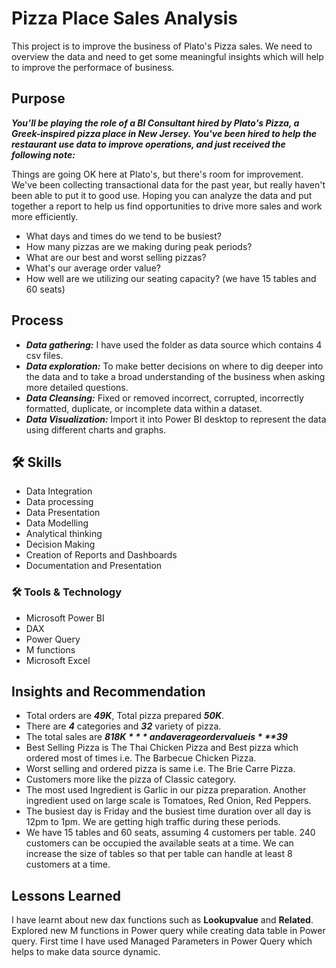 
# Pizza Place Sales Analysis
This project is to improve the business of Plato's Pizza sales. We need to overview the data and need to get some meaningful insights which will help to improve the performace of business.
## Purpose
***You’ll be playing the role of a BI Consultant hired by Plato's Pizza, a Greek-inspired pizza place in New Jersey. You've been hired to help the restaurant use data to improve operations, and just received the following note:***

Things are going OK here at Plato's, but there's room for improvement. We've been collecting transactional data for the past year, but really haven't been able to put it to good use. Hoping you can analyze the data and put together a report to help us find opportunities to drive more sales and work more efficiently.
- What days and times do we tend to be busiest?
- How many pizzas are we making during peak periods?
- What are our best and worst selling pizzas?
- What's our average order value?
- How well are we utilizing our seating capacity? (we have 15 tables and 60 seats)
## Process
- ***Data gathering:*** I have used the folder as data source which contains 4 csv files. 
- ***Data exploration:*** To make better decisions on where to dig deeper into the data and to take a broad understanding of the business when asking more detailed questions.
- ***Data Cleansing:*** Fixed or removed incorrect, corrupted, incorrectly formatted, duplicate, or incomplete data within a dataset.
- ***Data Visualization:*** Import it into Power BI desktop to represent the data using different charts and graphs.


## 🛠 Skills
- Data Integration
- Data processing
- Data Presentation
- Data Modelling
- Analytical thinking
- Decision Making 
- Creation of Reports and Dashboards
- Documentation and Presentation


### 🛠 Tools & Technology
- Microsoft Power BI
- DAX
- Power Query
- M functions
- Microsoft Excel
## Insights and Recommendation
- Total orders are ***49K***, Total pizza prepared ***50K***.
- There are ***4*** categories and  ***32*** variety of pizza.
- The total sales are ***$818K*** and average order value is ***$39*** 
- Best Selling Pizza is The Thai Chicken Pizza and Best pizza which ordered most of times i.e. The Barbecue Chicken Pizza.
- Worst selling and ordered pizza is same i.e. The Brie Carre Pizza.
- Customers more like the pizza of Classic category.
- The most used Ingredient is Garlic in our pizza preparation. Another ingredient used on large scale is Tomatoes, Red Onion, Red Peppers.
- The busiest day is Friday and the busiest time duration over all day is 12pm to 1pm. We are getting high traffic during these periods.
- We have 15 tables and 60 seats, assuming 4 customers per table. 240 customers can be occupied the available seats at a time. We can increase the size of tables so that per table can handle at least 8 customers at a time.
## Lessons Learned

I have learnt about new dax functions such as **Lookupvalue** and **Related**. Explored new M functions in Power query while creating data table in Power query. First time I have used Managed Parameters in Power Query which helps to make data source dynamic.

